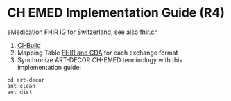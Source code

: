 # CH EMED Implementation Guide (R4) 
eMedication FHIR IG for Switzerland, see also [fhir.ch](https://fhir.ch)

1. [CI-Build](http://build.fhir.org/ig/hl7ch/ch-emed/branches/master/index.html) 
2. Mapping Table [FHIR and CDA](https://docs.google.com/spreadsheets/d/1Ui3NGFE2I8yiOlHELk-B0Pke2l9-Jbe5BTeYOnS8-uE/edit#gid=1859696266) for each exchange format
3. Synchronize ART-DECOR CH-EMED terminology with this implementation guide:

```
cd art-decor
ant clean
ant dist
```

